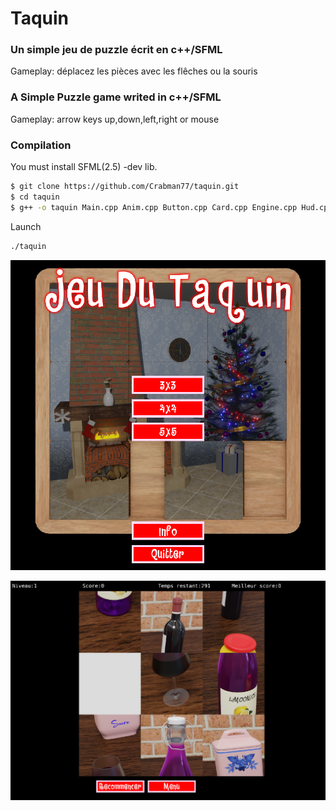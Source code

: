 # Taquin

### Un simple jeu de puzzle écrit en c++/SFML
Gameplay: déplacez les pièces avec les flêches ou la souris



### A Simple Puzzle game writed in c++/SFML
Gameplay: arrow keys up,down,left,right or mouse 

### Compilation
You must install SFML(2.5) -dev lib.

```sh
$ git clone https://github.com/Crabman77/taquin.git
$ cd taquin
$ g++ -o taquin Main.cpp Anim.cpp Button.cpp Card.cpp Engine.cpp Hud.cpp -lsfml-graphics -lsfml-window -lsfml-system -lsfml-audio -std=c++14
```
Launch
```sh
./taquin
```

![taquin](images/screen1.png)

![taquin](images/screen2.png)


